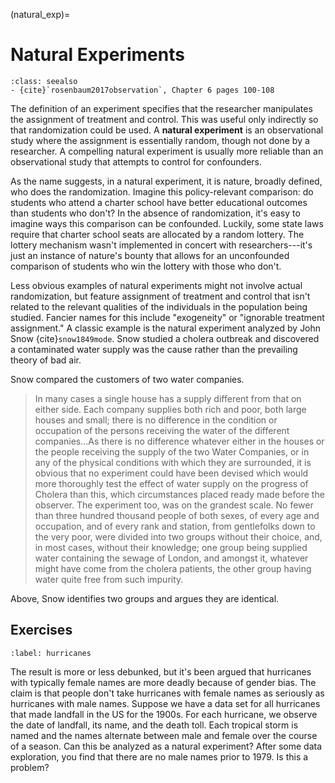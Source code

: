 (natural_exp)=
# Natural Experiments

```{admonition} Important Readings
:class: seealso
- {cite}`rosenbaum2017observation`, Chapter 6 pages 100-108
```

The definition of an experiment specifies that the researcher  manipulates the assignment of treatment and control. This was useful only indirectly so that randomization could be used. A **natural experiment** is an observational study where the assignment is essentially random, though not done by a researcher. A compelling natural experiment is usually more reliable than an observational study that attempts to control for confounders. 

As the name suggests, in a natural experiment, it is nature, broadly defined, who does the randomization. Imagine this policy-relevant comparison: do students who attend a charter school have better educational outcomes than students who don't? In the absence of randomization, it's easy to imagine ways this comparison can be confounded. Luckily, some state laws require that charter school seats are allocated by a random lottery. The lottery mechanism wasn't implemented in concert with researchers---it's just an instance of nature's bounty that allows for an unconfounded comparison of students who win the lottery with those who don't.

Less obvious examples of natural experiments might not involve actual randomization, but feature assignment of treatment and control that isn't related to the relevant qualities of the individuals in the population being studied. Fancier names for this include "exogeneity" or "ignorable treatment assignment." A classic example is the natural experiment analyzed by John Snow {cite}`snow1849mode`. Snow studied a cholera outbreak and discovered a contaminated water supply was the cause rather than the prevailing theory of bad air.

Snow compared the customers of two water companies. 

> In many cases a single house has a supply different from that on either side. Each company supplies both rich and poor, both large houses and small; there is no difference in the condition or occupation of the persons receiving the water of the different companies...As there is no difference whatever either in the houses or the people receiving the supply of the two Water Companies, or in any of the physical conditions with which they are surrounded, it is obvious that no experiment could have been devised which would more thoroughly test the effect of water supply on the progress of Cholera than this, which circumstances placed ready made before the observer. The experiment too, was on the grandest scale. No fewer than three hundred thousand people of both sexes, of every age and occupation, and of every rank and station, from gentlefolks down to the very poor, were divided into two groups without their choice, and, in most cases, without their knowledge; one group being supplied water containing the sewage of London, and amongst it, whatever might have come from the cholera patients, the other group having water quite free from such impurity.

Above, Snow identifies two groups and argues they are identical.



## Exercises

```{exercise-start}
:label: hurricanes
```

The result is more or less debunked, but it's been argued that hurricanes with typically female names are more deadly because of gender bias. The claim is that people don't take hurricanes with female names as seriously as hurricanes with male names. Suppose we have a data set for all hurricanes that made landfall in the US for the 1900s. For each hurricane, we observe the date of landfall, its name, and the death toll. Each tropical storm is named and the names alternate between male and female over the course of a season. Can this be analyzed as a natural experiment? After some data exploration, you find that there are no male names prior to 1979. Is this a problem? 

```{exercise-end}
```

